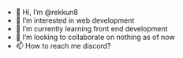 - 👋 Hi, I’m @rekkun8
- 👀 I’m interested in web development
- 🌱 I’m currently learning front end development
- 💞️ I’m looking to collaborate on nothing as of now
- 📫 How to reach me discord?

<!---
rekkun8/rekkun8 is a ✨ special ✨ repository because its `README.md` (this file) appears on your GitHub profile.
You can click the Preview link to take a look at your changes.
--->
